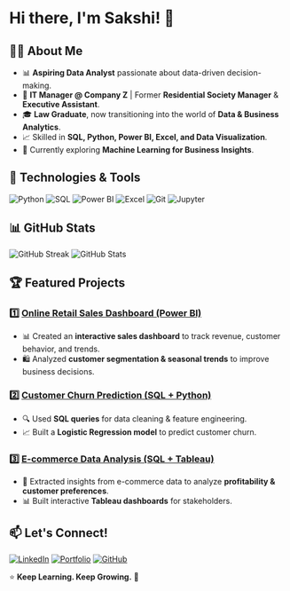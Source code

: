# Hi there, I'm Sakshi! 👋

## 👩‍💻 About Me
- 📊 **Aspiring Data Analyst** passionate about data-driven decision-making.
- 🏢 **IT Manager @ Company Z** | Former **Residential Society Manager** & **Executive Assistant**.
- 🎓 **Law Graduate**, now transitioning into the world of **Data & Business Analytics**.
- 📈 Skilled in **SQL, Python, Power BI, Excel, and Data Visualization**.
- 🚀 Currently exploring **Machine Learning for Business Insights**.

## 🔧 Technologies & Tools

![Python](https://img.shields.io/badge/-Python-3776AB?style=flat&logo=python&logoColor=white)
![SQL](https://img.shields.io/badge/-SQL-4479A1?style=flat&logo=mysql&logoColor=white)
![Power BI](https://img.shields.io/badge/-Power%20BI-F2C811?style=flat&logo=power-bi&logoColor=black)
![Excel](https://img.shields.io/badge/-Excel-217346?style=flat&logo=microsoft-excel&logoColor=white)
![Git](https://img.shields.io/badge/-Git-F05032?style=flat&logo=git&logoColor=white)
![Jupyter](https://img.shields.io/badge/-Jupyter-F37626?style=flat&logo=jupyter&logoColor=white)

## 📊 GitHub Stats
![GitHub Streak](https://github-readme-streak-stats.herokuapp.com/?user=Sakshi9977&theme=radical)
![GitHub Stats](https://github-readme-stats.vercel.app/api?username=Sakshi9977&show_icons=true&theme=radical)

## 🏆 Featured Projects

### 1️⃣ **[Online Retail Sales Dashboard (Power BI)](your_project_link_here)**
- 📊 Created an **interactive sales dashboard** to track revenue, customer behavior, and trends.
- 🛍️ Analyzed **customer segmentation & seasonal trends** to improve business decisions.

### 2️⃣ **[Customer Churn Prediction (SQL + Python)](your_project_link_here)**
- 🔍 Used **SQL queries** for data cleaning & feature engineering.
- 📈 Built a **Logistic Regression model** to predict customer churn.

### 3️⃣ **[E-commerce Data Analysis (SQL + Tableau)](your_project_link_here)**
- 🛒 Extracted insights from e-commerce data to analyze **profitability & customer preferences**.
- 📊 Built interactive **Tableau dashboards** for stakeholders.

## 📫 Let's Connect!
[![LinkedIn](https://img.shields.io/badge/-LinkedIn-blue?style=flat&logo=linkedin&logoColor=white)](your_linkedin_link_here)
[![Portfolio](https://img.shields.io/badge/-Portfolio-ff5722?style=flat&logo=google-chrome&logoColor=white)](your_portfolio_link_here)
[![GitHub](https://img.shields.io/badge/-GitHub-181717?style=flat&logo=github&logoColor=white)](https://github.com/Sakshi9977)

⭐ **Keep Learning. Keep Growing.** 🚀
